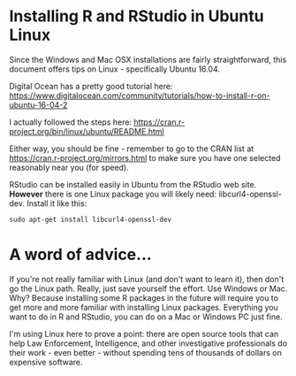 # Installing R and RStudio in Ubuntu Linux

Since the Windows and Mac OSX installations are fairly straightforward, this document offers tips on Linux - specifically Ubuntu 16.04.

Digital Ocean has a pretty good tutorial here: https://www.digitalocean.com/community/tutorials/how-to-install-r-on-ubuntu-16-04-2

I actually followed the steps here: https://cran.r-project.org/bin/linux/ubuntu/README.html

Either way, you should be fine - remember to go to the CRAN list at https://cran.r-project.org/mirrors.html to make sure you have one selected reasonably near you (for speed).

RStudio can be installed easily in Ubuntu from the RStudio web site. **However** there is one Linux package you will likely need: libcurl4-openssl-dev. Install it like this:
~~~
sudo apt-get install libcurl4-openssl-dev
~~~

# A word of advice...
If you're not really familiar with Linux (and don't want to learn it), then don't go the Linux path. Really, just save yourself the effort. Use Windows or Mac. Why? Because installing some R packages in the future will require you to get more and more familiar with installing Linux packages. Everything you want to do in R and RStudio, you can do on a Mac or Windows PC just fine.

I'm using Linux here to prove a point: there are open source tools that can help Law Enforcement, Intelligence, and other investigative professionals do their work - even better - without spending tens of thousands of dollars on expensive software.

